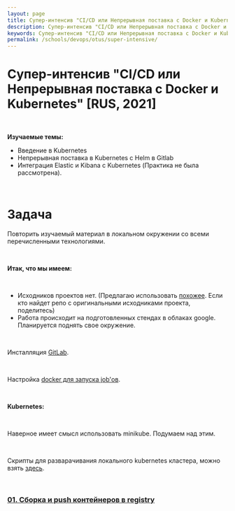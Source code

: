 ```yaml
---
layout: page
title: Супер-интенсив "CI/CD или Непрерывная поставка с Docker и Kubernetes" [RUS, 2021]
description: Супер-интенсив "CI/CD или Непрерывная поставка с Docker и Kubernetes" [RUS, 2021]
keywords: Супер-интенсив "CI/CD или Непрерывная поставка с Docker и Kubernetes" [RUS, 2021]
permalink: /schools/devops/otus/super-intensive/
---
```


# Супер-интенсив "CI/CD или Непрерывная поставка с Docker и Kubernetes" [RUS, 2021]

<br/>

**Изучаемые темы:**

-   Введение в Kubernetes
-   Непрерывная поставка в Kubernetes c Helm в Gitlab
-   Интеграция Elastic и Kibana c Kubernetes (Практика не была рассмотрена).

<br/>

# Задача

Повторить изучаемый материал в локальном окружении со всеми перечисленными технологиями.

<br/>

**Итак, что мы имеем:**

<br/>

-   Исходников проектов нет. (Предлагаю использовать <a href="https://github.com/webmakaka/Packaging-Applications-with-Helm-for-Kubernetes">похожее</a>. Если кто найдет репо с оригинальными исходниками проекта, поделитесь)
-   Работа происходит на подготовленных стендах в облаках google. Планируется поднять свое окружение.

<br/>

Инсталляция <a href="//sysadm.ru/devops/gitops/cvs/gitlab/setup/ubuntu/">GitLab</a>.

<br/>

Настройка <a href="//sysadm.ru/devops/gitops/cvs/gitlab/errors/">docker для запуска job'ов</a>.

<br/>

**Kubernetes:**

<br/>

Наверное имеет смысл использовать minikube.
Подумаем над этим.

<br/>

Скрипты для разварачивания локального kubernetes кластера, можно взять <a href="https://github.com/webmakaka/vagrant-kubernetes-3-node-cluster-ubuntu-20.04">здесь</a>.

<br/>

### [01. Сборка и push контейнеров в registry](/schools/devops/otus/super-intensive/build-and-push/)
